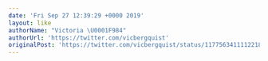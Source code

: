 ```yaml
---
date: 'Fri Sep 27 12:39:29 +0000 2019'
layout: like
authorName: "Victoria \U0001F984"
authorUrl: 'https://twitter.com/vicbergquist'
originalPost: 'https://twitter.com/vicbergquist/status/1177563411112218624'
---
```

